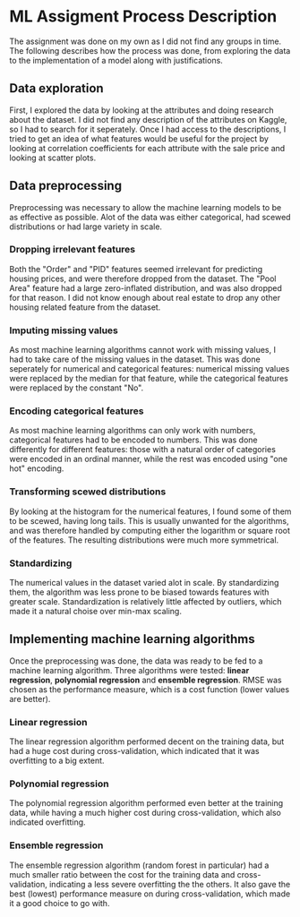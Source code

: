 # ML Assigment Process Description
The assignment was done on my own as I did not find any groups in time.
The following describes how the process was done, from exploring the data to the implementation
of a model along with justifications.

## Data exploration
First, I explored the data by looking at the attributes and doing research about the dataset. I did not find any description
of the attributes on Kaggle, so I had to search for it seperately. Once I had access to the descriptions, I tried to get
an idea of what features would be useful for the project by looking at correlation coefficients for each attribute with
the sale price and looking at scatter plots.

## Data preprocessing
Preprocessing was necessary to allow the machine learning models to be as effective as possible. Alot of the data was
either categorical, had scewed distributions or had large variety in scale.

### Dropping irrelevant features
Both the "Order" and "PID" features seemed irrelevant for predicting housing prices, and were therefore dropped from the
dataset. The "Pool Area" feature had a large zero-inflated distribution, and was also dropped for that reason. I did not
know enough about real estate to drop any other housing related feature from the dataset.

### Imputing missing values
As most machine learning algorithms cannot work with missing values, I had to take care of the missing values in the 
dataset. This was done seperately for numerical and categorical features: numerical missing values were replaced by
the median for that feature, while the categorical features were replaced by the constant "No". 

### Encoding categorical features
As most machine learning algorithms can only work with numbers, categorical features had to be encoded to numbers.
This was done differently for different features: those with a natural order of categories were encoded in an ordinal
manner, while the rest was encoded using "one hot" encoding.

### Transforming scewed distributions
By looking at the histogram for the numerical features, I found some of them to be scewed, having long tails. This is
usually unwanted for the algorithms, and was therefore handled by computing either the logarithm or square root of the 
features. The resulting distributions were much more symmetrical.

### Standardizing
The numerical values in the dataset varied alot in scale. By standardizing them, the algorithm was less prone to be biased
towards features with greater scale. Standardization is relatively little affected by outliers, which made it a natural
choise over min-max scaling.

## Implementing machine learning algorithms
Once the preprocessing was done, the data was ready to be fed to a machine learning algorithm. Three algorithms were
tested: __linear regression__, __polynomial regression__ and __ensemble regression__. RMSE was chosen as the performance
measure, which is a cost function (lower values are better).

### Linear regression
The linear regression algorithm performed decent on the training data, but had a huge cost during cross-validation, which
indicated that it was overfitting to a big extent.

### Polynomial regression
The polynomial regression algorithm performed even better at the training data, while having a much higher cost during
cross-validation, which also indicated overfitting.

### Ensemble regression
The ensemble regression algorithm (random forest in particular) had a much smaller ratio between the cost for the training
data and cross-validation, indicating a less severe overfitting the the others. It also gave the best (lowest) performance
measure on during cross-validation, which made it a good choice to go with. 

